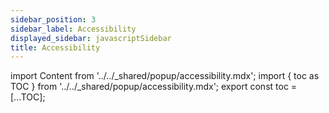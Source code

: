 ```yaml
---
sidebar_position: 3
sidebar_label: Accessibility
displayed_sidebar: javascriptSidebar
title: Accessibility
---
```


import Content from '../../_shared/popup/accessibility.mdx';
import { toc as TOC } from '../../_shared/popup/accessibility.mdx';
export const toc = [...TOC];

<Content />
